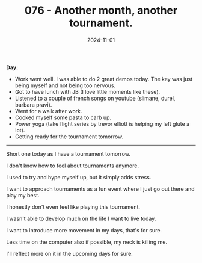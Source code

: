 ﻿---
title: 076 - Another month, another tournament.
date: 2024-11-01
categories: ["daily"]
tags: posts

---
**Day:** 

- Work went well. I was able to do 2 great demos today. The key was just being myself and not being too nervous.
- Got to have lunch with JB (I love little moments like these).
- Listened to a couple of french songs on youtube (slimane, durel, barbara pravi).
- Went for a walk after work.
- Cooked myself some pasta to carb up.
- Power yoga (take flight series by trevor elliott is helping my left glute a lot).
- Getting ready for the tournament tomorrow.
---
Short one today as I have a tournament tomorrow.

I don't know how to feel about tournaments anymore.

I used to try and hype myself up, but it simply adds stress.

I want to approach tournaments as a fun event where I just go out there and play my best.

I honestly don't even feel like playing this tournament.

I wasn't able to develop much on the life I want to live today.

I want to introduce more movement in my days, that's for sure.

Less time on the computer also if possible, my neck is killing me.

I'll reflect more on it in the upcoming days for sure.
